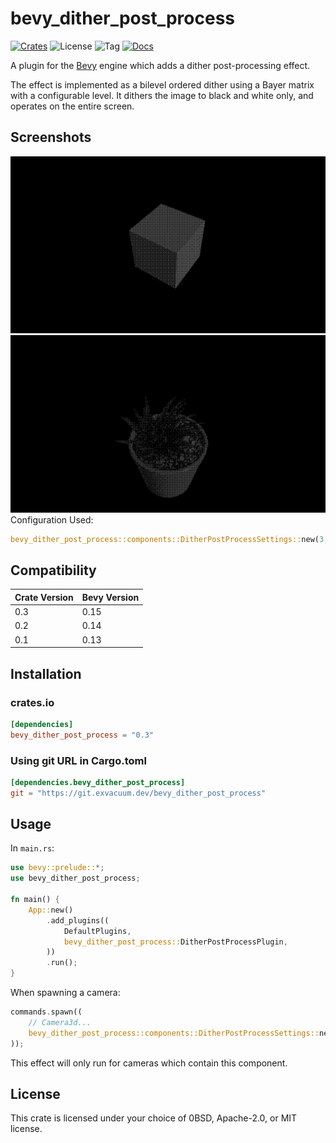 # bevy_dither_post_process

[![Crates](https://img.shields.io/crates/v/bevy_dither_post_process)](https://crates.io/crates/bevy_dither_post_process)
![License](https://img.shields.io/badge/license-0BSD%2FMIT%2FApache-blue.svg)
![Tag](https://img.shields.io/github/v/tag/exvacuum/bevy_dither_post_process)
[![Docs](https://img.shields.io/docsrs/bevy_dither_post_process)](https://docs.rs/bevy_dither_post_process)

A plugin for the [Bevy](https://bevyengine.org) engine which adds a dither post-processing effect.

The effect is implemented as a bilevel ordered dither using a Bayer matrix with a configurable level. It dithers the image to black and white only, and operates on the entire screen.

## Screenshots
![](./doc/screenshot.png)
![](./doc/screenshot_plant.png)
Configuration Used:
```rs
bevy_dither_post_process::components::DitherPostProcessSettings::new(3, &asset_server);
```
## Compatibility

| Crate Version | Bevy Version |
|---            |---           |
| 0.3           | 0.15         |
| 0.2           | 0.14         |
| 0.1           | 0.13         |

## Installation

### crates.io
```toml
[dependencies]
bevy_dither_post_process = "0.3"
```

### Using git URL in Cargo.toml
```toml
[dependencies.bevy_dither_post_process]
git = "https://git.exvacuum.dev/bevy_dither_post_process"
```

## Usage

In `main.rs`:
```rs
use bevy::prelude::*;
use bevy_dither_post_process;

fn main() {
    App::new()
        .add_plugins((
            DefaultPlugins,
            bevy_dither_post_process::DitherPostProcessPlugin,
        ))
        .run();
}
```

When spawning a camera:
```rs
commands.spawn((
    // Camera3d...
    bevy_dither_post_process::components::DitherPostProcessSettings::new(level, &asset_server);
));
```

This effect will only run for cameras which contain this component.

## License

This crate is licensed under your choice of 0BSD, Apache-2.0, or MIT license.

